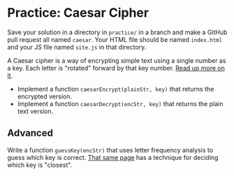 # Practice: Caesar Cipher

Save your solution in a directory in `practice/` in a branch and make a GitHub pull request all named `caesar`.
Your HTML file should be named `index.html` and your JS file named `site.js` in that directory.

A Caesar cipher is a way of encrypting simple text using a single number as a key.
Each letter is "rotated" forward by that key number.
[Read up more on it](http://www.cs.trincoll.edu/~crypto/historical/caesar.html).

* Implement a function `caesarEncrypt(plainStr, key)` that returns the encrypted version.
* Implement a function `caesarDecrypt(encStr, key)` that returns the plain text version.

## Advanced

Write a function `guessKey(encStr)` that uses letter frequency analysis to guess which key is correct.
[That same page](http://www.cs.trincoll.edu/~crypto/historical/caesar.html) has a technique for deciding which key is "closest".
